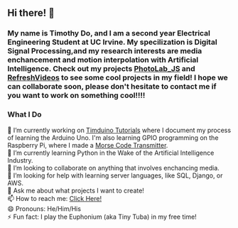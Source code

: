 ## Hi there! 👋

### My name is Timothy Do, and I am a second year Electrical Engineering Student at UC Irvine. My specilization is Digital Signal Processing,and my research interests are media enchancement and motion interpolation with Artificial Intelligence. Check out my projects [PhotoLab_JS](https://dotimothy.github.io/PhotoLab_JS) and [RefreshVideos](https://dotimothy.github.io/RefreshVideos) to see some cool projects in my field! I hope we can collaborate soon, please don't hesitate to contact me if you want to work on something cool!!!!

### What I Do
🔭 I’m currently working on [Timduino Tutorials](https://dotimothy.github.io/TimduinoTutorials) where I document my process of learning the Arduino Uno. I'm also learning GPIO programming on the Raspberry Pi, where I made a [Morse Code Transmitter](https://dotimothy.github.io/RPiMorse).
<br>
🌱 I’m currently learning Python in the Wake of the Artificial Intelligence Industry.
<br>
👯 I’m looking to collaborate on anything that involves enchancing media.
<br>
🤔 I’m looking for help with learning server languages, like SQL, Django, or AWS.
<br>
💬 Ask me about what projects I want to create!
<br>
📫 How to reach me: <a href="https://dotimothy.github.io/contact" target="_blank">Click Here!</a>
<br>
😄 Pronouns: He/Him/His
<br>
⚡ Fun fact: I play the Euphonium (aka Tiny Tuba) in my free time!

